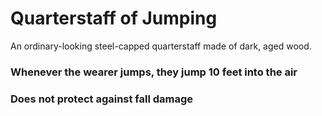 # Quarterstaff of Jumping
An ordinary-looking steel-capped quarterstaff made of dark, aged wood.

### Whenever the wearer jumps, they jump 10 feet into the air
### Does not protect against fall damage